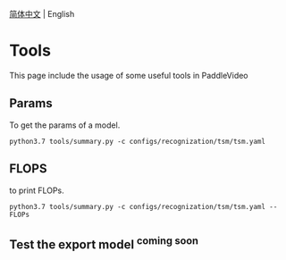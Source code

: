 [简体中文](../zh-CN.md) | English

# Tools

This page include the usage of some useful tools in PaddleVideo

## Params

To get the params of a model.

```shell
python3.7 tools/summary.py -c configs/recognization/tsm/tsm.yaml
```

## FLOPS
to print FLOPs.

```shell
python3.7 tools/summary.py -c configs/recognization/tsm/tsm.yaml --FLOPs
```

## Test the export model <sup>coming soon</sup>
